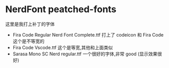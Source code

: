 # NerdFont peatched-fonts

这里是我打上补丁的字体

- Fira Code Regular Nerd Font Complete.ttf 打上了 codeicon 和 Fira Code 这个是不等宽的
- Fira Code Vscode.ttf 这个是等宽,其他和上面类似
- Sarasa Mono SC Nerd regular.ttf 一个很好的字体,非常 good (显示效果很好)
